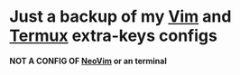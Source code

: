 # Just a backup of my [Vim](https://github.com/vim/vim) and [Termux](https://github.com/termux/termux-app) extra-keys configs
**NOT A CONFIG OF [NeoVim](https://github.com/neovim/neovim) or an terminal**  
